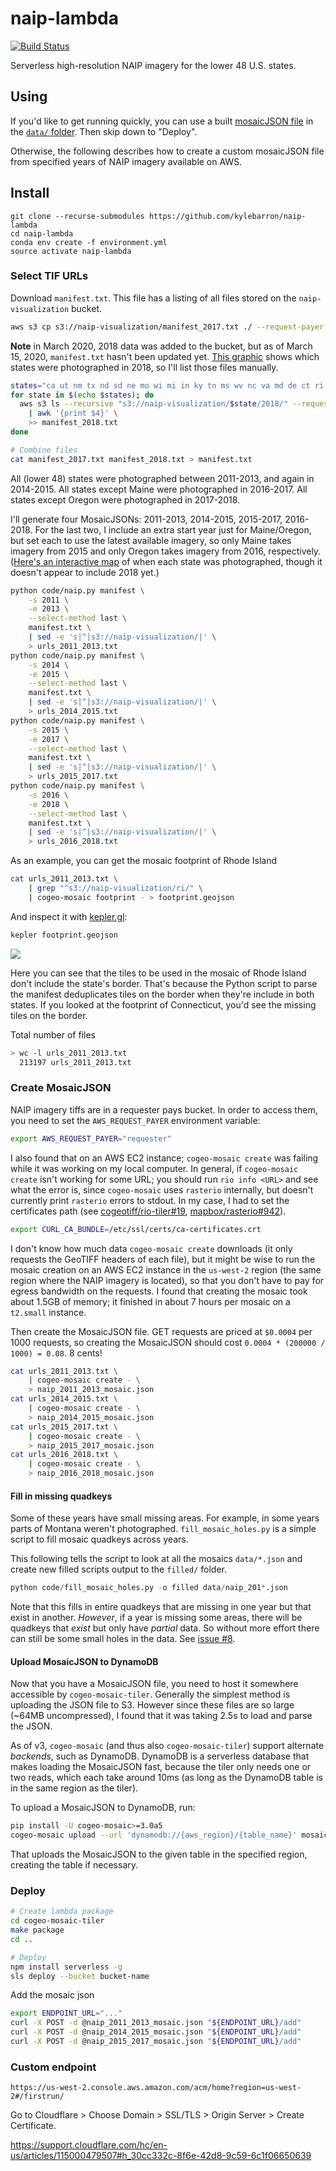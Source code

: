 # naip-lambda

[![Build Status](https://travis-ci.org/kylebarron/serverless-aerial-imagery.svg?branch=master)](https://travis-ci.org/kylebarron/serverless-aerial-imagery)

Serverless high-resolution NAIP imagery for the lower 48 U.S. states.

## Using

If you'd like to get running quickly, you can use a built [mosaicJSON
file][mosaicjson] in the [`data/` folder][data/]. Then skip down to "Deploy".

Otherwise, the following describes how to create a custom mosaicJSON file from
specified years of NAIP imagery available on AWS.

[mosaicjson]: https://github.com/developmentseed/mosaicjson-spec
[data/]: https://github.com/kylebarron/naip-lambda/tree/master/data

## Install

```
git clone --recurse-submodules https://github.com/kylebarron/naip-lambda
cd naip-lambda
conda env create -f environment.yml
source activate naip-lambda
```

### Select TIF URLs

Download `manifest.txt`. This file has a listing of all files stored on the
`naip-visualization` bucket.

```bash
aws s3 cp s3://naip-visualization/manifest_2017.txt ./ --request-payer
```

**Note** in March 2020, 2018 data was added to the bucket, but as of March 15,
2020, `manifest.txt` hasn't been updated yet. [This graphic][naip_coverage_2018]
shows which states were photographed in 2018, so I'll list those files manually.

[naip_coverage_2018]: https://www.fsa.usda.gov/Assets/USDA-FSA-Public/usdafiles/APFO/status-maps/pdfs/NAIP_Coverage_2018.pdf

```bash
states="ca ut nm tx nd sd ne mo wi mi in ky tn ms wv nc va md de ct ri ma vt nh me"
for state in $(echo $states); do
  aws s3 ls --recursive "s3://naip-visualization/$state/2018/" --request-payer \
    | awk '{print $4}' \
    >> manifest_2018.txt
done

# Combine files
cat manifest_2017.txt manifest_2018.txt > manifest.txt
```

All (lower 48) states were photographed between 2011-2013, and again in
2014-2015. All states except Maine were photographed in 2016-2017. All states
except Oregon were photographed in 2017-2018.

I'll generate four MosaicJSONs: 2011-2013, 2014-2015, 2015-2017, 2016-2018. For
the last two, I include an extra start year just for Maine/Oregon, but set each
to use the latest available imagery, so only Maine takes imagery from 2015 and
only Oregon takes imagery from 2016, respectively. ([Here's an interactive
map][naip-years] of when each state was photographed, though it doesn't appear
to include 2018 yet.)

[naip-years]: https://www.arcgis.com/home/webmap/viewer.html?webmap=17944d45bbef42afb05a5652d7c28aa5

```bash
python code/naip.py manifest \
    -s 2011 \
    -e 2013 \
    --select-method last \
    manifest.txt \
    | sed -e 's|^|s3://naip-visualization/|' \
    > urls_2011_2013.txt
python code/naip.py manifest \
    -s 2014 \
    -e 2015 \
    --select-method last \
    manifest.txt \
    | sed -e 's|^|s3://naip-visualization/|' \
    > urls_2014_2015.txt
python code/naip.py manifest \
    -s 2015 \
    -e 2017 \
    --select-method last \
    manifest.txt \
    | sed -e 's|^|s3://naip-visualization/|' \
    > urls_2015_2017.txt
python code/naip.py manifest \
    -s 2016 \
    -e 2018 \
    --select-method last \
    manifest.txt \
    | sed -e 's|^|s3://naip-visualization/|' \
    > urls_2016_2018.txt
```

As an example, you can get the mosaic footprint of Rhode Island

```bash
cat urls_2011_2013.txt \
    | grep "^s3://naip-visualization/ri/" \
    | cogeo-mosaic footprint - > footprint.geojson
```

And inspect it with [kepler.gl](https://github.com/kylebarron/keplergl_cli):

```bash
kepler footprint.geojson
```

![](assets/rhode_island_footprint.png)

Here you can see that the tiles to be used in the mosaic of Rhode Island don't
include the state's border. That's because the Python script to parse the
manifest deduplicates tiles on the border when they're include in both states.
If you looked at the footprint of Connecticut, you'd see the missing tiles on
the border.

Total number of files

```bash
> wc -l urls_2011_2013.txt
  213197 urls_2011_2013.txt
```

### Create MosaicJSON

NAIP imagery tiffs are in a requester pays bucket. In order to access them, you
need to set the `AWS_REQUEST_PAYER` environment variable:

```bash
export AWS_REQUEST_PAYER="requester"
```

I also found that on an AWS EC2 instance; `cogeo-mosaic create` was failing
while it was working on my local computer. In general, if `cogeo-mosaic create`
isn't working for some URL; you should run `rio info <URL>` and see what the
error is, since `cogeo-mosaic` uses `rasterio` internally, but doesn't currently
print `rasterio` errors to stdout. In my case, I had to set the certificates
path (see
[cogeotiff/rio-tiler#19](https://github.com/cogeotiff/rio-tiler/issues/19),
[mapbox/rasterio#942](https://github.com/mapbox/rasterio/issues/942)).

```bash
export CURL_CA_BUNDLE=/etc/ssl/certs/ca-certificates.crt
```

I don't know how much data `cogeo-mosaic create` downloads (it only requests the
GeoTIFF headers of each file), but it might be wise to run the mosaic creation
on an AWS EC2 instance in the `us-west-2` region (the same region where the NAIP
imagery is located), so that you don't have to pay for egress bandwidth on the
requests. I found that creating the mosaic took about 1.5GB of memory; it
finished in about 7 hours per mosaic on a `t2.small` instance.

Then create the MosaicJSON file. GET requests are priced at `$0.0004` per 1000
requests, so creating the MosaicJSON should cost `0.0004 * (200000 / 1000) = 0.08`. 8 cents!

```bash
cat urls_2011_2013.txt \
    | cogeo-mosaic create - \
    > naip_2011_2013_mosaic.json
cat urls_2014_2015.txt \
    | cogeo-mosaic create - \
    > naip_2014_2015_mosaic.json
cat urls_2015_2017.txt \
    | cogeo-mosaic create - \
    > naip_2015_2017_mosaic.json
cat urls_2016_2018.txt \
    | cogeo-mosaic create - \
    > naip_2016_2018_mosaic.json
```

#### Fill in missing quadkeys

Some of these years have small missing areas. For example, in some years parts
of Montana weren't photographed. `fill_mosaic_holes.py` is a simple script to fill mosaic quadkeys across years.

This following tells the script to look at all the mosaics `data/*.json` and
create new filled scripts output to the `filled/` folder.

```py
python code/fill_mosaic_holes.py -o filled data/naip_201*.json
```

Note that this fills in entire quadkeys that are missing in one year but that
exist in another. _However_, if a year is missing some areas, there will be
quadkeys that _exist_ but only have _partial_ data. So without more effort there
can still be some small holes in the data. See [issue #8][issue-8].

[issue-8]: https://github.com/kylebarron/naip-lambda/issues/8

#### Upload MosaicJSON to DynamoDB

Now that you have a MosaicJSON file, you need to host it somewhere accessible by
`cogeo-mosaic-tiler`. Generally the simplest method is uploading the JSON file
to S3. However since these files are so large (~64MB uncompressed), I found that
it was taking 2.5s to load and parse the JSON.

As of v3, `cogeo-mosaic` (and thus also `cogeo-mosaic-tiler`) support alternate
_backends_, such as DynamoDB. DynamoDB is a serverless database that makes
loading the MosaicJSON fast, because the tiler only needs one or two reads,
which each take around 10ms (as long as the DynamoDB table is in the same region
as the tiler).

To upload a MosaicJSON to DynamoDB, run:

```bash
pip install -U cogeo-mosaic>=3.0a5
cogeo-mosaic upload --url 'dynamodb://{aws_region}/{table_name}' mosaic.json
```

That uploads the MosaicJSON to the given table in the specified region, creating
the table if necessary.

### Deploy

```bash
# Create lambda package
cd cogeo-mosaic-tiler
make package
cd ..

# Deploy
npm install serverless -g
sls deploy --bucket bucket-name
```

Add the mosaic json

```bash
export ENDPOINT_URL="..."
curl -X POST -d @naip_2011_2013_mosaic.json "${ENDPOINT_URL}/add"
curl -X POST -d @naip_2014_2015_mosaic.json "${ENDPOINT_URL}/add"
curl -X POST -d @naip_2015_2017_mosaic.json "${ENDPOINT_URL}/add"
```

### Custom endpoint

```
https://us-west-2.console.aws.amazon.com/acm/home?region=us-west-2#/firstrun/
```

Go to Cloudflare > Choose Domain > SSL/TLS > Origin Server > Create Certificate.

https://support.cloudflare.com/hc/en-us/articles/115000479507#h_30cc332c-8f6e-42d8-9c59-6c1f06650639
